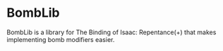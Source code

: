 # BombLib
BombLib is a library for The Binding of Isaac: Repentance(+) that makes implementing bomb modifiers easier.
